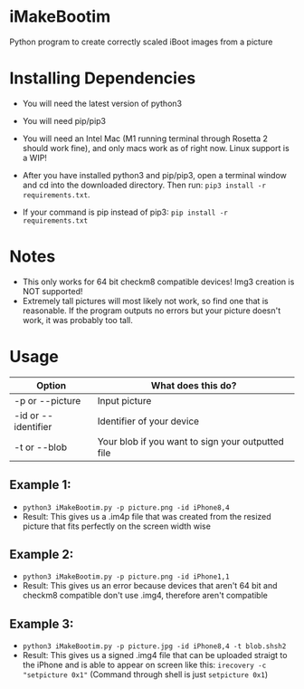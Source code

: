 # iMakeBootim
Python program to create correctly scaled iBoot images from a picture

# Installing Dependencies
- You will need the latest version of python3
- You will need pip/pip3
- You will need an Intel Mac (M1 running terminal through Rosetta 2 should work fine), and only macs work as of right now. Linux support is a WIP!

- After you have installed python3 and pip/pip3, open a terminal window and cd into the downloaded directory. Then run: `pip3 install -r requirements.txt`.
- If your command is pip instead of pip3: `pip install -r requirements.txt`

# Notes
- This only works for 64 bit checkm8 compatible devices! Img3 creation is NOT supported!
- Extremely tall pictures will most likely not work, so find one that is reasonable. If the program outputs no errors but your picture doesn't work, it was probably too tall.

# Usage

|       Option       |              What does this do?                  |
|--------------------|--------------------------------------------------|
|   -p or --picture  |                Input picture                     |
| -id or --identifier|          Identifier of your device               |
|   -t or --blob     | Your blob if you want to sign your outputted file|

## Example 1: 
- `python3 iMakeBootim.py -p picture.png -id iPhone8,4`
- Result: This gives us a .im4p file that was created from the resized picture that fits perfectly on the screen width wise

## Example 2: 
- `python3 iMakeBootim.py -p picture.png -id iPhone1,1`
- Result: This gives us an error because devices that aren't 64 bit and checkm8 compatible don't use .img4, therefore aren't compatible

## Example 3: 
- `python3 iMakeBootim.py -p picture.jpg -id iPhone8,4 -t blob.shsh2`
- Result: This gives us a signed .img4 file that can be uploaded straigt to the iPhone and is able to appear on screen like this: ```irecovery -c "setpicture 0x1"``` (Command through shell is just ```setpicture 0x1```)
